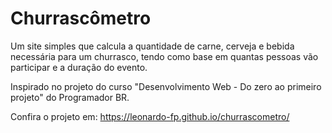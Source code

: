 # Churrascômetro
Um site simples que calcula a quantidade de carne, cerveja e bebida necessária para um churrasco, tendo como base em quantas pessoas vão participar e a duração do evento.

Inspirado no projeto do curso "Desenvolvimento Web - Do zero ao primeiro projeto" do Programador BR.

Confira o projeto em: https://leonardo-fp.github.io/churrascometro/

